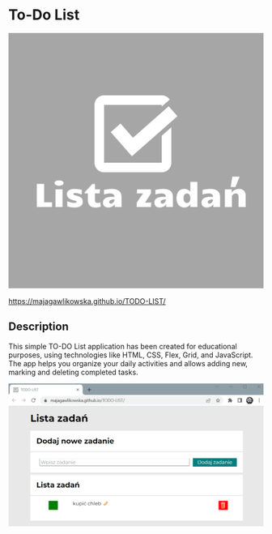 # To-Do List
![lista_zadań](images/gr1.png)

https://majagawlikowska.github.io/TODO-LIST/

## Description
This simple TO-DO List application has been created for educational purposes, using technologies like HTML, CSS, Flex, Grid, and JavaScript. The app helps you organize your daily activities and allows adding new, marking and deleting completed tasks.

![TODO-List](images/Animation4.gif)
